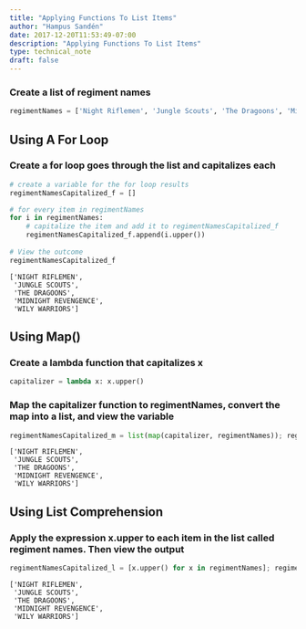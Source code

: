 ```yaml
---
title: "Applying Functions To List Items"
author: "Hampus Sandén"
date: 2017-12-20T11:53:49-07:00
description: "Applying Functions To List Items"
type: technical_note
draft: false
---
```

### Create a list of regiment names


```python
regimentNames = ['Night Riflemen', 'Jungle Scouts', 'The Dragoons', 'Midnight Revengence', 'Wily Warriors']
```

## Using A For Loop

### Create a for loop goes through the list and capitalizes each


```python
# create a variable for the for loop results
regimentNamesCapitalized_f = []

# for every item in regimentNames
for i in regimentNames:
    # capitalize the item and add it to regimentNamesCapitalized_f
    regimentNamesCapitalized_f.append(i.upper())
    
# View the outcome
regimentNamesCapitalized_f
```


    



    ['NIGHT RIFLEMEN',
     'JUNGLE SCOUTS',
     'THE DRAGOONS',
     'MIDNIGHT REVENGENCE',
     'WILY WARRIORS']





## Using Map()

### Create a lambda function that capitalizes x


```python
capitalizer = lambda x: x.upper()
```

### Map the capitalizer function to regimentNames, convert the map into a list, and view the variable


```python
regimentNamesCapitalized_m = list(map(capitalizer, regimentNames)); regimentNamesCapitalized_m
```


    



    ['NIGHT RIFLEMEN',
     'JUNGLE SCOUTS',
     'THE DRAGOONS',
     'MIDNIGHT REVENGENCE',
     'WILY WARRIORS']





## Using List Comprehension

### Apply the expression x.upper to each item in the list called regiment names. Then view the output


```python
regimentNamesCapitalized_l = [x.upper() for x in regimentNames]; regimentNamesCapitalized_l
```


    



    ['NIGHT RIFLEMEN',
     'JUNGLE SCOUTS',
     'THE DRAGOONS',
     'MIDNIGHT REVENGENCE',
     'WILY WARRIORS']




